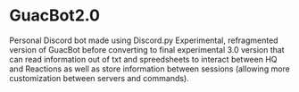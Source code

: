# GuacBot2.0
Personal Discord bot made using Discord.py
Experimental, refragmented version of GuacBot before converting to final experimental 3.0 version that can read information out of txt and spreedsheets to interact between HQ and Reactions as well as store information between sessions (allowing more customization between servers and commands).
